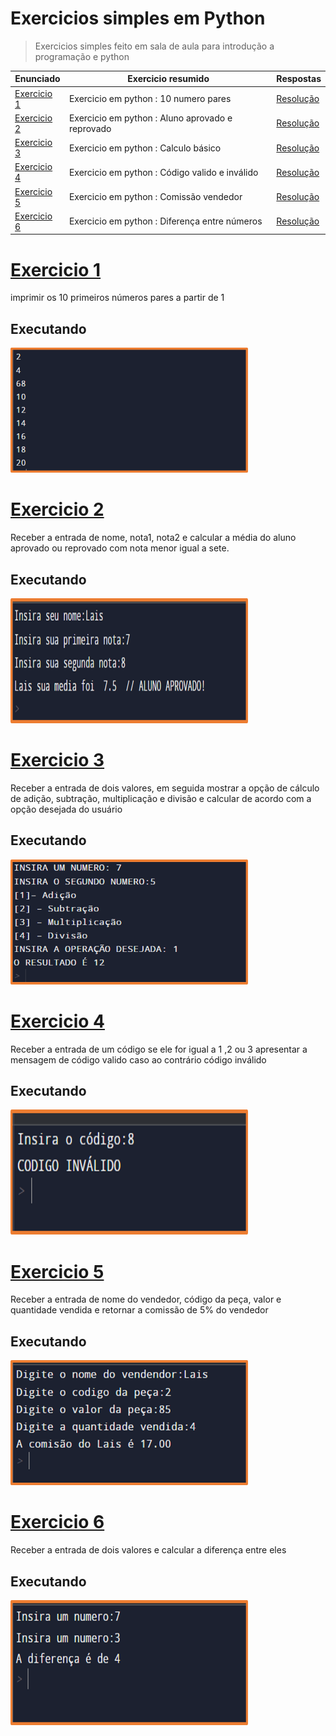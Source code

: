 # Exercicios simples em Python
> Exercicios simples feito em sala de aula para introdução a programação e python
<a name="ancora"></a>

|       Enunciado                |            Exercicio resumido           |               Respostas                   
|--------------------------------|------------------------------------------|-------------------|
|      [Exercicio 1](#ancora1)     |   Exercicio em python : 10 numero pares   |[Resolução](exercicios/10_n_pares.py)    |   
|      [Exercicio 2](#ancora2)     |   Exercicio em python : Aluno aprovado e reprovado    |[Resolução](exercicios/aluno_aprovado_reprovado.py)    |   
|      [Exercicio 3](#ancora3)     |    Exercicio em python : Calculo básico  |[Resolução](exercicios/conta.py)    
|      [Exercicio 4](#ancora4)     |    Exercicio em python : Código valido e inválido  |[Resolução](exercicios/codigo_valido_invalido.PY) |   
|      [Exercicio 5](#ancora5)     |    Exercicio em python : Comissão vendedor  |[Resolução](exercicios/comiso_vendedor.py/)    |   
|      [Exercicio 6](#ancora6)     |    Exercicio em python : Diferença entre números  |[Resolução](exercicios/diferena_entre_num.py/)    |   

 
  
# <a id="ancora1"></a>[Exercicio 1](#ancora)
 imprimir os 10 primeiros números pares a partir de 1
 
## Executando
<img height="200" width="380" src="imagens/Imagem1.png"/>

# <a id="ancora2"></a>[Exercicio 2](#ancora)
Receber a entrada de nome, nota1, nota2 e calcular a média do aluno aprovado ou reprovado com nota menor igual a sete.
 
## Executando
<img height="200" width="380" src="imagens/Imagem2.png"/>

# <a id="ancora3"></a>[Exercicio 3](#ancora)
Receber a entrada de dois valores, em seguida mostrar a opção de cálculo de adição, subtração, multiplicação e divisão e calcular de acordo com a opção desejada do usuário
 
## Executando
<img height="200" width="380" src="imagens/Imagem3.png"/>

# <a id="ancora4"></a>[Exercicio 4](#ancora)
Receber a entrada de um código se ele for igual a 1 ,2 ou 3 apresentar a mensagem de código valido caso ao contrário código inválido
 
## Executando
<img height="200" width="380" src="imagens/Imagem4.png"/>

# <a id="ancora5"></a>[Exercicio 5](#ancora)
Receber a entrada de nome do vendedor, código da peça, valor e quantidade vendida e retornar a comissão de 5% do vendedor
 
## Executando
<img height="200" width="380" src="imagens/Imagem5.png"/>

# <a id="ancora6"></a>[Exercicio 6](#ancora)
Receber a entrada de dois valores e calcular a diferença entre eles
 
## Executando
<img height="200" width="380" src="imagens/Imagem6.png"/>


   
